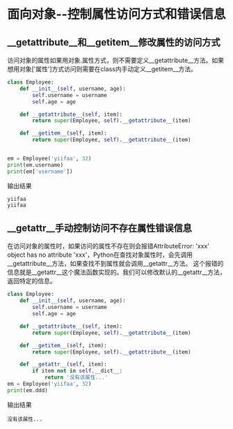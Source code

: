 # 面向对象--控制属性访问方式和错误信息
## \_\_getattribute__和__getitem__修改属性的访问方式
访问对象的属性如果用对象.属性方式，则不需要定义__getattribute__方法。如果想用对象['属性']方式访问则需要在class内手动定义__getitem__方法。

```python
class Employee:
    def __init__(self, username, age):
        self.username = username
        self.age = age

    def __getattribute__(self, item):
        return super(Employee, self).__getattribute__(item)

    def __getitem__(self, item):
        return super(Employee, self).__getattribute__(item)


em = Employee('yiifaa', 32)
print(em.username)
print(em['username'])

```
输出结果
```text
yiifaa
yiifaa
```


## \_\_getattr__手动控制访问不存在属性错误信息
在访问对象的属性时，如果访问的属性不存在则会报错AttributeError: 'xxx' object has no attribute 'xxx'，Python在查找对象属性时，会先调用__getattribute__方法，如果查找不到属性就会调用__getattr__方法。
这个报错的信息就是__getattr__这个魔法函数实现的。我们可以修改默认的__getattr__方法，返回特定的信息。
```python
class Employee:
    def __init__(self, username, age):
        self.username = username
        self.age = age

    def __getattribute__(self, item):
        return super(Employee, self).__getattribute__(item)

    def __getitem__(self, item):
        return super(Employee, self).__getattribute__(item)

    def __getattr__(self, item):
        if item not in self.__dict__:
            return '没有该属性...'
em = Employee('yiifaa', 32)
print(em.ddd)
```
输出结果
```text
没有该属性...
```